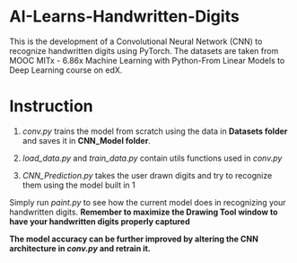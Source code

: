 # AI-Learns-Handwritten-Digits

This is the development of a Convolutional Neural Network (CNN) to recognize handwritten digits using PyTorch. The datasets are taken from MOOC MITx - 6.86x Machine Learning with Python-From Linear Models to Deep Learning course on edX.

# Instruction

1. *conv.py* trains the model from scratch using the data in **Datasets folder** and saves it in **CNN_Model folder**.

2. *load_data.py* and *train_data.py* contain utils functions used in *conv.py*

3. *CNN_Prediction.py* takes the user drawn digits and try to recognize them using the model built in 1

Simply run *paint.py* to see how the current model does in recognizing your handwritten digits. **Remember to maximize the Drawing Tool window to have your handwritten digits properly captured**

**The model accuracy can be further improved by altering the CNN architecture in *conv.py* and retrain it.** 

